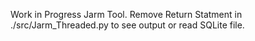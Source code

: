 Work in Progress Jarm Tool. Remove Return Statment in ./src/Jarm_Threaded.py to see output or read SQLite file.
